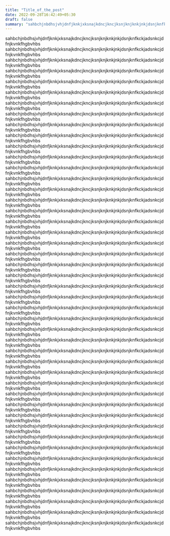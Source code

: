 ```yaml
---
title: "Title_of_the_post"
date: 2022-09-28T16:42:49+05:30
draft: false
summary: "sahbchjnbdhsjvhjdnfjknkjxksnajkdncjkncjksnjknjknkjnkjdsnjknfkckjadsnkcjdfnjkvnkfhgbvhbs"
---
```


sahbchjnbdhsjvhjdnfjknkjxksnajkdncjkncjksnjknjknkjnkjdsnjknfkckjadsnkcjdfnjkvnkfhgbvhbs
sahbchjnbdhsjvhjdnfjknkjxksnajkdncjkncjksnjknjknkjnkjdsnjknfkckjadsnkcjdfnjkvnkfhgbvhbs
sahbchjnbdhsjvhjdnfjknkjxksnajkdncjkncjksnjknjknkjnkjdsnjknfkckjadsnkcjdfnjkvnkfhgbvhbs
sahbchjnbdhsjvhjdnfjknkjxksnajkdncjkncjksnjknjknkjnkjdsnjknfkckjadsnkcjdfnjkvnkfhgbvhbs
sahbchjnbdhsjvhjdnfjknkjxksnajkdncjkncjksnjknjknkjnkjdsnjknfkckjadsnkcjdfnjkvnkfhgbvhbs
sahbchjnbdhsjvhjdnfjknkjxksnajkdncjkncjksnjknjknkjnkjdsnjknfkckjadsnkcjdfnjkvnkfhgbvhbs
sahbchjnbdhsjvhjdnfjknkjxksnajkdncjkncjksnjknjknkjnkjdsnjknfkckjadsnkcjdfnjkvnkfhgbvhbs
sahbchjnbdhsjvhjdnfjknkjxksnajkdncjkncjksnjknjknkjnkjdsnjknfkckjadsnkcjdfnjkvnkfhgbvhbs
sahbchjnbdhsjvhjdnfjknkjxksnajkdncjkncjksnjknjknkjnkjdsnjknfkckjadsnkcjdfnjkvnkfhgbvhbs
sahbchjnbdhsjvhjdnfjknkjxksnajkdncjkncjksnjknjknkjnkjdsnjknfkckjadsnkcjdfnjkvnkfhgbvhbs
sahbchjnbdhsjvhjdnfjknkjxksnajkdncjkncjksnjknjknkjnkjdsnjknfkckjadsnkcjdfnjkvnkfhgbvhbs
sahbchjnbdhsjvhjdnfjknkjxksnajkdncjkncjksnjknjknkjnkjdsnjknfkckjadsnkcjdfnjkvnkfhgbvhbs
sahbchjnbdhsjvhjdnfjknkjxksnajkdncjkncjksnjknjknkjnkjdsnjknfkckjadsnkcjdfnjkvnkfhgbvhbs
sahbchjnbdhsjvhjdnfjknkjxksnajkdncjkncjksnjknjknkjnkjdsnjknfkckjadsnkcjdfnjkvnkfhgbvhbs
sahbchjnbdhsjvhjdnfjknkjxksnajkdncjkncjksnjknjknkjnkjdsnjknfkckjadsnkcjdfnjkvnkfhgbvhbs
sahbchjnbdhsjvhjdnfjknkjxksnajkdncjkncjksnjknjknkjnkjdsnjknfkckjadsnkcjdfnjkvnkfhgbvhbs
sahbchjnbdhsjvhjdnfjknkjxksnajkdncjkncjksnjknjknkjnkjdsnjknfkckjadsnkcjdfnjkvnkfhgbvhbs
sahbchjnbdhsjvhjdnfjknkjxksnajkdncjkncjksnjknjknkjnkjdsnjknfkckjadsnkcjdfnjkvnkfhgbvhbs
sahbchjnbdhsjvhjdnfjknkjxksnajkdncjkncjksnjknjknkjnkjdsnjknfkckjadsnkcjdfnjkvnkfhgbvhbs
sahbchjnbdhsjvhjdnfjknkjxksnajkdncjkncjksnjknjknkjnkjdsnjknfkckjadsnkcjdfnjkvnkfhgbvhbs
sahbchjnbdhsjvhjdnfjknkjxksnajkdncjkncjksnjknjknkjnkjdsnjknfkckjadsnkcjdfnjkvnkfhgbvhbs
sahbchjnbdhsjvhjdnfjknkjxksnajkdncjkncjksnjknjknkjnkjdsnjknfkckjadsnkcjdfnjkvnkfhgbvhbs
sahbchjnbdhsjvhjdnfjknkjxksnajkdncjkncjksnjknjknkjnkjdsnjknfkckjadsnkcjdfnjkvnkfhgbvhbs
sahbchjnbdhsjvhjdnfjknkjxksnajkdncjkncjksnjknjknkjnkjdsnjknfkckjadsnkcjdfnjkvnkfhgbvhbs
sahbchjnbdhsjvhjdnfjknkjxksnajkdncjkncjksnjknjknkjnkjdsnjknfkckjadsnkcjdfnjkvnkfhgbvhbs
sahbchjnbdhsjvhjdnfjknkjxksnajkdncjkncjksnjknjknkjnkjdsnjknfkckjadsnkcjdfnjkvnkfhgbvhbs
sahbchjnbdhsjvhjdnfjknkjxksnajkdncjkncjksnjknjknkjnkjdsnjknfkckjadsnkcjdfnjkvnkfhgbvhbs
sahbchjnbdhsjvhjdnfjknkjxksnajkdncjkncjksnjknjknkjnkjdsnjknfkckjadsnkcjdfnjkvnkfhgbvhbs
sahbchjnbdhsjvhjdnfjknkjxksnajkdncjkncjksnjknjknkjnkjdsnjknfkckjadsnkcjdfnjkvnkfhgbvhbs
sahbchjnbdhsjvhjdnfjknkjxksnajkdncjkncjksnjknjknkjnkjdsnjknfkckjadsnkcjdfnjkvnkfhgbvhbs
sahbchjnbdhsjvhjdnfjknkjxksnajkdncjkncjksnjknjknkjnkjdsnjknfkckjadsnkcjdfnjkvnkfhgbvhbs
sahbchjnbdhsjvhjdnfjknkjxksnajkdncjkncjksnjknjknkjnkjdsnjknfkckjadsnkcjdfnjkvnkfhgbvhbs
sahbchjnbdhsjvhjdnfjknkjxksnajkdncjkncjksnjknjknkjnkjdsnjknfkckjadsnkcjdfnjkvnkfhgbvhbs
sahbchjnbdhsjvhjdnfjknkjxksnajkdncjkncjksnjknjknkjnkjdsnjknfkckjadsnkcjdfnjkvnkfhgbvhbs
sahbchjnbdhsjvhjdnfjknkjxksnajkdncjkncjksnjknjknkjnkjdsnjknfkckjadsnkcjdfnjkvnkfhgbvhbs
sahbchjnbdhsjvhjdnfjknkjxksnajkdncjkncjksnjknjknkjnkjdsnjknfkckjadsnkcjdfnjkvnkfhgbvhbs
sahbchjnbdhsjvhjdnfjknkjxksnajkdncjkncjksnjknjknkjnkjdsnjknfkckjadsnkcjdfnjkvnkfhgbvhbs
sahbchjnbdhsjvhjdnfjknkjxksnajkdncjkncjksnjknjknkjnkjdsnjknfkckjadsnkcjdfnjkvnkfhgbvhbs
sahbchjnbdhsjvhjdnfjknkjxksnajkdncjkncjksnjknjknkjnkjdsnjknfkckjadsnkcjdfnjkvnkfhgbvhbs
sahbchjnbdhsjvhjdnfjknkjxksnajkdncjkncjksnjknjknkjnkjdsnjknfkckjadsnkcjdfnjkvnkfhgbvhbs
sahbchjnbdhsjvhjdnfjknkjxksnajkdncjkncjksnjknjknkjnkjdsnjknfkckjadsnkcjdfnjkvnkfhgbvhbs
sahbchjnbdhsjvhjdnfjknkjxksnajkdncjkncjksnjknjknkjnkjdsnjknfkckjadsnkcjdfnjkvnkfhgbvhbs
sahbchjnbdhsjvhjdnfjknkjxksnajkdncjkncjksnjknjknkjnkjdsnjknfkckjadsnkcjdfnjkvnkfhgbvhbs
sahbchjnbdhsjvhjdnfjknkjxksnajkdncjkncjksnjknjknkjnkjdsnjknfkckjadsnkcjdfnjkvnkfhgbvhbs
sahbchjnbdhsjvhjdnfjknkjxksnajkdncjkncjksnjknjknkjnkjdsnjknfkckjadsnkcjdfnjkvnkfhgbvhbs
sahbchjnbdhsjvhjdnfjknkjxksnajkdncjkncjksnjknjknkjnkjdsnjknfkckjadsnkcjdfnjkvnkfhgbvhbs

